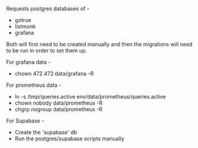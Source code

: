 Requests postgres databases of -
* gotrue
* listmonk
* grafana

Both will first need to be created manually and then the migrations will need to be run in order to set them up.

For grafana data -
* chown 472.472 data/grafana -R

For prometheus data -
* ln -s /tmp/queries.active env/data/prometheus/queries.active
* chown nobody data/prometheus -R
* chgrp nogroup data/prometheus -R

For Supabase -
* Create the 'supabase' db
* Run the postgres/supabase scripts manually
